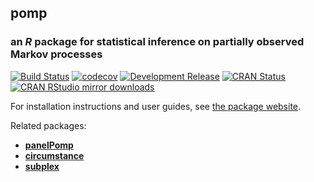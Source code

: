## **pomp**

### an *R* package for statistical inference on partially observed Markov processes

[![Build Status](https://travis-ci.org/kingaa/pomp.svg?branch=master)](https://travis-ci.org/kingaa/pomp)
[![codecov](https://codecov.io/gh/kingaa/pomp/branch/master/graph/badge.svg)](https://codecov.io/gh/kingaa/pomp)
[![Development Release](https://img.shields.io/github/release/kingaa/pomp.svg)](https://github.com/kingaa/pomp/)
[![CRAN Status](https://www.r-pkg.org/badges/version/pomp)](https://cran.r-project.org/package=pomp)
[![CRAN RStudio mirror downloads](https://cranlogs.r-pkg.org/badges/pomp)](https://www.r-pkg.org/pkg/pomp)

For installation instructions and user guides, see [the package website](https://kingaa.github.io/pomp/).

Related packages:

- [**panelPomp**](https://cbreto.github.io/panelPomp/)
- [**circumstance**](https://github.com/kingaa/circumstance/)
- [**subplex**](https://github.com/kingaa/subplex/)
